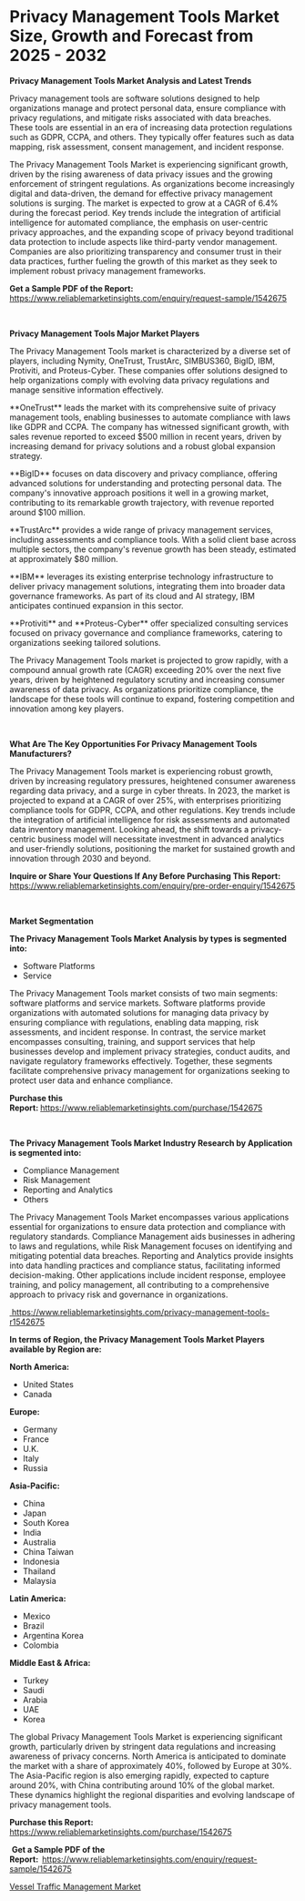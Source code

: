 <p><h1>Privacy Management Tools Market Size, Growth and Forecast from 2025 - 2032</h1></p><p><strong>Privacy Management Tools Market Analysis and Latest Trends</strong></p>
<p><p>Privacy management tools are software solutions designed to help organizations manage and protect personal data, ensure compliance with privacy regulations, and mitigate risks associated with data breaches. These tools are essential in an era of increasing data protection regulations such as GDPR, CCPA, and others. They typically offer features such as data mapping, risk assessment, consent management, and incident response.</p><p>The Privacy Management Tools Market is experiencing significant growth, driven by the rising awareness of data privacy issues and the growing enforcement of stringent regulations. As organizations become increasingly digital and data-driven, the demand for effective privacy management solutions is surging. The market is expected to grow at a CAGR of 6.4% during the forecast period. Key trends include the integration of artificial intelligence for automated compliance, the emphasis on user-centric privacy approaches, and the expanding scope of privacy beyond traditional data protection to include aspects like third-party vendor management. Companies are also prioritizing transparency and consumer trust in their data practices, further fueling the growth of this market as they seek to implement robust privacy management frameworks.</p></p>
<p><strong>Get a Sample PDF of the Report:&nbsp;</strong> <a href="https://www.reliablemarketinsights.com/enquiry/request-sample/1542675?utm_campaign=2317&utm_medium=2&utm_source=Github&utm_content=ia&utm_term=09032025&utm_id=privacy-management-tools">https://www.reliablemarketinsights.com/enquiry/request-sample/1542675</a></p>
<p>&nbsp;</p>
<p><strong>Privacy Management Tools Major Market Players</strong></p>
<p><p>The Privacy Management Tools market is characterized by a diverse set of players, including Nymity, OneTrust, TrustArc, SIMBUS360, BigID, IBM, Protiviti, and Proteus-Cyber. These companies offer solutions designed to help organizations comply with evolving data privacy regulations and manage sensitive information effectively.</p><p>**OneTrust** leads the market with its comprehensive suite of privacy management tools, enabling businesses to automate compliance with laws like GDPR and CCPA. The company has witnessed significant growth, with sales revenue reported to exceed $500 million in recent years, driven by increasing demand for privacy solutions and a robust global expansion strategy.</p><p>**BigID** focuses on data discovery and privacy compliance, offering advanced solutions for understanding and protecting personal data. The company's innovative approach positions it well in a growing market, contributing to its remarkable growth trajectory, with revenue reported around $100 million.</p><p>**TrustArc** provides a wide range of privacy management services, including assessments and compliance tools. With a solid client base across multiple sectors, the company's revenue growth has been steady, estimated at approximately $80 million.</p><p>**IBM** leverages its existing enterprise technology infrastructure to deliver privacy management solutions, integrating them into broader data governance frameworks. As part of its cloud and AI strategy, IBM anticipates continued expansion in this sector.</p><p>**Protiviti** and **Proteus-Cyber** offer specialized consulting services focused on privacy governance and compliance frameworks, catering to organizations seeking tailored solutions.</p><p>The Privacy Management Tools market is projected to grow rapidly, with a compound annual growth rate (CAGR) exceeding 20% over the next five years, driven by heightened regulatory scrutiny and increasing consumer awareness of data privacy. As organizations prioritize compliance, the landscape for these tools will continue to expand, fostering competition and innovation among key players.</p></p>
<p>&nbsp;</p>
<p><strong>What Are The Key Opportunities For Privacy Management Tools Manufacturers?</strong></p>
<p><p>The Privacy Management Tools market is experiencing robust growth, driven by increasing regulatory pressures, heightened consumer awareness regarding data privacy, and a surge in cyber threats. In 2023, the market is projected to expand at a CAGR of over 25%, with enterprises prioritizing compliance tools for GDPR, CCPA, and other regulations. Key trends include the integration of artificial intelligence for risk assessments and automated data inventory management. Looking ahead, the shift towards a privacy-centric business model will necessitate investment in advanced analytics and user-friendly solutions, positioning the market for sustained growth and innovation through 2030 and beyond.</p></p>
<p><strong>Inquire or Share Your Questions If Any Before Purchasing This Report:</strong> <a href="https://www.reliablemarketinsights.com/enquiry/pre-order-enquiry/1542675?utm_campaign=2317&utm_medium=2&utm_source=Github&utm_content=ia&utm_term=09032025&utm_id=privacy-management-tools">https://www.reliablemarketinsights.com/enquiry/pre-order-enquiry/1542675</a></p>
<p>&nbsp;</p>
<p><strong>Market Segmentation</strong></p>
<p><strong>The Privacy Management Tools Market Analysis by types is segmented into:</strong></p>
<p><ul><li>Software Platforms</li><li>Service</li></ul></p>
<p><p>The Privacy Management Tools market consists of two main segments: software platforms and service markets. Software platforms provide organizations with automated solutions for managing data privacy by ensuring compliance with regulations, enabling data mapping, risk assessments, and incident response. In contrast, the service market encompasses consulting, training, and support services that help businesses develop and implement privacy strategies, conduct audits, and navigate regulatory frameworks effectively. Together, these segments facilitate comprehensive privacy management for organizations seeking to protect user data and enhance compliance.</p></p>
<p><strong>Purchase this Report:&nbsp;</strong><a href="https://www.reliablemarketinsights.com/purchase/1542675?utm_campaign=2317&utm_medium=2&utm_source=Github&utm_content=ia&utm_term=09032025&utm_id=privacy-management-tools">https://www.reliablemarketinsights.com/purchase/1542675</a></p>
<p>&nbsp;</p>
<p><strong>The Privacy Management Tools Market Industry Research by Application is segmented into:</strong></p>
<p><ul><li>Compliance Management</li><li>Risk Management</li><li>Reporting and Analytics</li><li>Others</li></ul></p>
<p><p>The Privacy Management Tools Market encompasses various applications essential for organizations to ensure data protection and compliance with regulatory standards. Compliance Management aids businesses in adhering to laws and regulations, while Risk Management focuses on identifying and mitigating potential data breaches. Reporting and Analytics provide insights into data handling practices and compliance status, facilitating informed decision-making. Other applications include incident response, employee training, and policy management, all contributing to a comprehensive approach to privacy risk and governance in organizations.</p></p>
<p><a href="https://www.reliablemarketinsights.com/privacy-management-tools-r1542675?utm_campaign=2317&utm_medium=2&utm_source=Github&utm_content=ia&utm_term=09032025&utm_id=privacy-management-tools">&nbsp;https://www.reliablemarketinsights.com/privacy-management-tools-r1542675</a></p>
<p><strong>In terms of Region, the Privacy Management Tools Market Players available by Region are:</strong></p>
<p>
    <p> <strong> North America: </strong>
        <ul>
            <li>United States</li>
            <li>Canada</li>
        </ul>
        </p> 
    <p> <strong> Europe: </strong>
        <ul>
            <li>Germany</li>
            <li>France</li>
            <li>U.K.</li>
            <li>Italy</li>
            <li>Russia</li>
        </ul>
        </p> 
    <p> <strong> Asia-Pacific: </strong>
        <ul>
            <li>China</li>
            <li>Japan</li>
            <li>South Korea</li>
            <li>India</li>
            <li>Australia</li>
            <li>China Taiwan</li>
            <li>Indonesia</li>
            <li>Thailand</li>
            <li>Malaysia</li>
        </ul>
        </p> 
    <p> <strong> Latin America: </strong>
        <ul>
            <li>Mexico</li>
            <li>Brazil</li>
            <li>Argentina Korea</li>
            <li>Colombia</li>
        </ul>
        </p> 
    <p> <strong> Middle East & Africa: </strong>
        <ul>
            <li>Turkey</li>
            <li>Saudi</li>
            <li>Arabia</li>
            <li>UAE</li>
            <li>Korea</li>
        </ul>
    </p>
    </p>
<p><p>The global Privacy Management Tools Market is experiencing significant growth, particularly driven by stringent data regulations and increasing awareness of privacy concerns. North America is anticipated to dominate the market with a share of approximately 40%, followed by Europe at 30%. The Asia-Pacific region is also emerging rapidly, expected to capture around 20%, with China contributing around 10% of the global market. These dynamics highlight the regional disparities and evolving landscape of privacy management tools.</p></p>
<p><strong>Purchase this Report: </strong><a href="https://www.reliablemarketinsights.com/purchase/1542675?utm_campaign=2317&utm_medium=2&utm_source=Github&utm_content=ia&utm_term=09032025&utm_id=privacy-management-tools">https://www.reliablemarketinsights.com/purchase/1542675</a></p>
<p>&nbsp;<strong>Get a Sample PDF of the Report:&nbsp;&nbsp;</strong><a href="https://www.reliablemarketinsights.com/enquiry/request-sample/1542675?utm_campaign=2317&utm_medium=2&utm_source=Github&utm_content=ia&utm_term=09032025&utm_id=privacy-management-tools">https://www.reliablemarketinsights.com/enquiry/request-sample/1542675</a></p>
<p><strong></strong></p>
<p><p><a href="https://github.com/hammelximalschid/Market-Research-Report-List-1/blob/main/vessel-traffic-management-market.md?utm_campaign=2317&utm_medium=2&utm_source=Github&utm_content=ia&utm_term=09032025&utm_id=privacy-management-tools">Vessel Traffic Management Market</a></p></p>